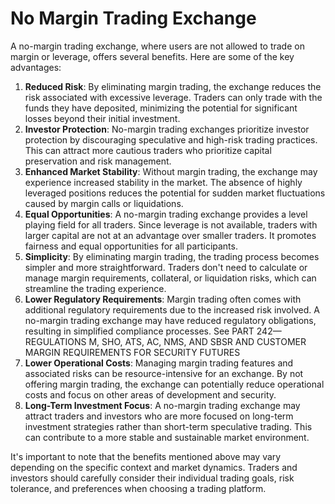 # No Margin Trading Exchange

A no-margin trading exchange, where users are not allowed to trade on margin or leverage, offers several benefits. Here are some of the key advantages:

1. **Reduced Risk**: By eliminating margin trading, the exchange reduces the risk associated with excessive leverage. Traders can only trade with the funds they have deposited, minimizing the potential for significant losses beyond their initial investment.
2. **Investor Protection**: No-margin trading exchanges prioritize investor protection by discouraging speculative and high-risk trading practices. This can attract more cautious traders who prioritize capital preservation and risk management.
3. **Enhanced Market Stability**: Without margin trading, the exchange may experience increased stability in the market. The absence of highly leveraged positions reduces the potential for sudden market fluctuations caused by margin calls or liquidations.
4. **Equal Opportunities**: A no-margin trading exchange provides a level playing field for all traders. Since leverage is not available, traders with larger capital are not at an advantage over smaller traders. It promotes fairness and equal opportunities for all participants.
5. **Simplicity**: By eliminating margin trading, the trading process becomes simpler and more straightforward. Traders don't need to calculate or manage margin requirements, collateral, or liquidation risks, which can streamline the trading experience.
6. **Lower Regulatory Requirements**: Margin trading often comes with additional regulatory requirements due to the increased risk involved. A no-margin trading exchange may have reduced regulatory obligations, resulting in simplified compliance processes. See PART 242—REGULATIONS M, SHO, ATS, AC, NMS, AND SBSR AND CUSTOMER MARGIN REQUIREMENTS FOR SECURITY FUTURES
7. **Lower Operational Costs**: Managing margin trading features and associated risks can be resource-intensive for an exchange. By not offering margin trading, the exchange can potentially reduce operational costs and focus on other areas of development and security.
8. **Long-Term Investment Focus**: A no-margin trading exchange may attract traders and investors who are more focused on long-term investment strategies rather than short-term speculative trading. This can contribute to a more stable and sustainable market environment.

It's important to note that the benefits mentioned above may vary depending on the specific context and market dynamics. Traders and investors should carefully consider their individual trading goals, risk tolerance, and preferences when choosing a trading platform.
